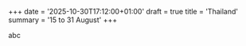 +++
date = '2025-10-30T17:12:00+01:00'
draft = true
title = 'Thailand'
summary = '15 to 31 August'
+++

abc
